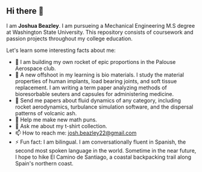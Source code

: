 ## Hi there 👋


I am **Joshua Beazley**. I am pursueing a Mechanical Engineering M.S degree at Washington State University. This repository consists of coursework and passion projects throughout my college education.

Let's learn some interesting facts about me:

- 🔭 I am building my own rocket of epic proportions in the Palouse Aerospace club.
- 🌱 A new offshoot in my learning is bio materials. I study the material properties of human implants, load bearing joints, and soft tissue replacement. I am writing a term paper analyzing methods of bioresorbable seuters and capsules for administering medicine. 
- 👯 Send me papers about fluid dynamics of any category, including rocket aerodynamics, turbulance simulation software, and the dispersal patterns of volcanic ash.
- 🤔 Help me make new math puns.
- 💬 Ask me about my t-shirt collection.
- 📫 How to reach me: josh.beazley22@gmail.com
- ⚡ Fun fact: I am bilingual. I am conversationally fluent in Spanish, the second most spoken language in the world. Sometime in the near future, I hope to hike El Camino de Santiago, a coastal backpacking trail along Spain's northern coast.

